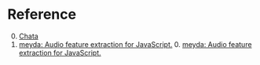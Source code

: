 # Reference

0. [Chata](https://github.com/Slackadays/Chata)
0. [meyda: Audio feature extraction for JavaScript.](https://meyda.js.org/)
	0. [meyda: Audio feature extraction for JavaScript.](https://github.com/meyda/meyda)

